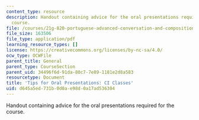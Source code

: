 ```yaml
---
content_type: resource
description: Handout containing advice for the oral presentations required for the
  course.
file: /courses/21g-820-portuguese-advanced-conversation-and-composition-fall-2014/d645a5ed731b0d0ae98d0a17ad536304_MIT21G_820F14_Tips_Pres.pdf
file_size: 163506
file_type: application/pdf
learning_resource_types: []
license: https://creativecommons.org/licenses/by-nc-sa/4.0/
ocw_type: OCWFile
parent_title: General
parent_type: CourseSection
parent_uid: 34496f6d-91da-80c7-7e89-1181e2d8a583
resourcetype: Document
title: 'Tips for Oral Presentations: CI Classes'
uid: d645a5ed-731b-0d0a-e98d-0a17ad536304
---
```

Handout containing advice for the oral presentations required for the course.